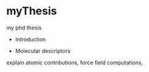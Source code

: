 # myThesis
my phd thesis

 * Introduction
 
 * Molecular descriptors
 
 explain atomic contributions, force field computations, 
